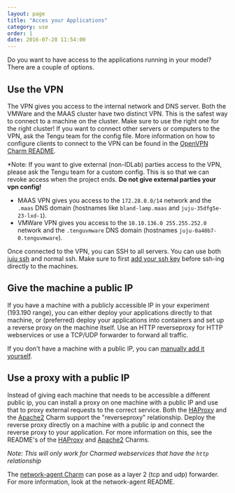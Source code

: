 ```yaml
---
layout: page
title: "Acces your Applications"
category: use
order: 1
date: 2016-07-28 11:54:00
---
```


Do you want to have access to the applications running in your model? There are a couple of options.

## Use the VPN

The VPN gives you access to the internal network and DNS server. Both the VMWare and the MAAS cluster have two distinct VPN. This is the safest way to connect to a machine on the cluster. Make sure to use the right one for the right cluster! If you want to connect other servers or computers to the VPN, ask the Tengu team for the config file. More information on how to configure clients to connect to the VPN can be found in the [OpenVPN Charm README](https://github.com/IBCNServices/layer-openvpn#connecting-to-the-vpn).

*Note: If you want to give external (non-IDLab) parties access to the VPN, please ask the Tengu team for a custom config. This is so that we can revoke access when the project ends. **Do not give external parties your vpn config!**

- MAAS VPN gives you access to the `172.28.0.0/14` network and the `.maas` DNS domain (hostnames like `bland-lamp.maas` and `juju-35dfg5e-23-lxd-1`).
- VMWare VPN gives you access to the `10.10.136.0 255.255.252.0` network and the `.tenguvmware` DNS domain (hostnames `juju-0a40b7-0.tenguvmware`).

Once connected to the VPN, you can SSH to all servers. You can use both [juju ssh](https://jujucharms.com/docs/master/charms-working-with-units#the-juju-ssh-command) and normal ssh. Make sure to first [add your ssh key](https://jujucharms.com/docs/2.0/commands#add-ssh-key) before ssh-ing directly to the machines.

## Give the machine a public IP

If you have a machine with a publicly accessible IP in your experiment (193.190 range), you can either deploy your applications directly to that machine, or (preferred) deploy your applications into containers and set up a reverse proxy on the machine itself. Use an HTTP reverseproxy for HTTP webservices or use a TCP/UDP forwarder to forward all traffic.

If you don't have a machine with a public IP, you can [manually add it yourself](manual-public-ip).

## Use a proxy with a public IP

Instead of giving each machine that needs to be accessible a different public ip, you can install a proxy on one machine with a public IP and use that to proxy external requests to the correct service. Both the [HAProxy](https://jujucharms.com/haproxy) and the [Apache2](https://jujucharms.com/apache2) Charm support the "reverseproxy" relationship. Deploy the reverse proxy directly on a machine with a public ip and connect the reverse proxy to your application. For more information on this, see the README's of the [HAProxy](https://jujucharms.com/haproxy) and [Apache2](https://jujucharms.com/apache2) Charms.

*Note: This will only work for Charmed webservices that have the `http` relationship*

The [network-agent Charm](https://jujucharms.com/u/tengu-team/network-agent) can pose as a layer 2 (tcp and udp) forwarder. For more information, look at the network-agent README.
